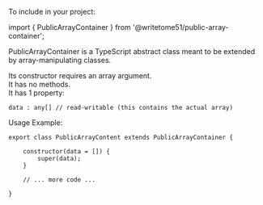 To include in your project:

import { PublicArrayContainer } from '@writetome51/public-array-container';

PublicArrayContainer is a TypeScript abstract class meant to be extended by array-manipulating classes.

Its constructor requires an array argument.  
It has no methods.  
It has 1 property:

    data : any[] // read-writable (this contains the actual array)


Usage Example:

    export class PublicArrayContent extends PublicArrayContainer {

        constructor(data = []) {
		    super(data);
	    }

        // ... more code ...
	
    }
    

